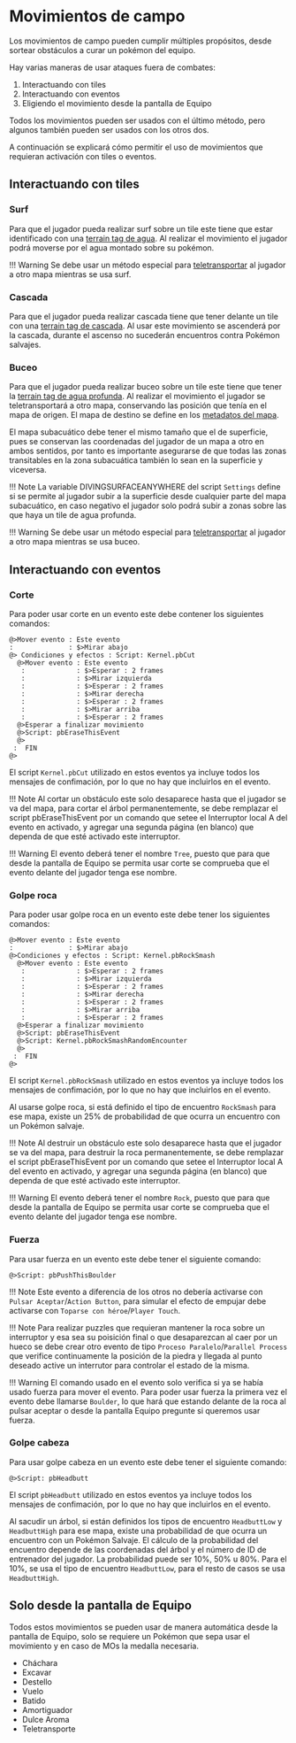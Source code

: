 # Movimientos de campo
Los movimientos de campo pueden cumplir múltiples propósitos, desde sortear obstáculos a curar un pokémon del equipo.

Hay varias maneras de usar ataques fuera de combates:

1. Interactuando con tiles
2. Interactuando con eventos
3. Eligiendo el movimiento desde la pantalla de Equipo

Todos los movimientos pueden ser usados con el último método, pero algunos también pueden ser usados con los otros dos.

A continuación se explicará cómo permitir el uso de movimientos que requieran activación con tiles o eventos.

## Interactuando con tiles

### Surf
Para que el jugador pueda realizar surf sobre un tile este tiene que estar identificado con una [terrain tag de agua](TerrainTags.md). Al realizar el movimiento el jugador podrá moverse por el agua montado sobre su pokémon.

!!! Warning
    Se debe usar un método especial para [teletransportar](MapTransfers.md#Surf) al jugador a otro mapa mientras se usa surf.

### Cascada
Para que el jugador pueda realizar cascada tiene que tener delante un tile con una [terrain tag de cascada](TerrainTags.md). Al usar este movimiento se ascenderá por la cascada, durante el ascenso no sucederán encuentros contra Pokémon salvajes.

### Buceo
Para que el jugador pueda realizar buceo sobre un tile este tiene que tener la [terrain tag de agua profunda](TerrainTags.md). Al realizar el movimiento el jugador se teletransportará a otro mapa, conservando las posición que tenía en el mapa de origen. El mapa de destino se define en los [metadatos del mapa](Metadata.md#divemap).

El mapa subacuático debe tener el mismo tamaño que el de superficie, pues se conservan las coordenadas del jugador de un mapa a otro en ambos sentidos, por tanto es importante asegurarse de que todas las zonas transitables en la zona subacuática también lo sean en la superficie y viceversa.

!!! Note
    La variable DIVINGSURFACEANYWHERE del script `Settings` define si se permite al jugador subir a la superficie desde cualquier parte del mapa subacuático, en caso negativo el jugador solo podrá subir a zonas sobre las que haya un tile de agua profunda.

!!! Warning
    Se debe usar un método especial para [teletransportar](MapTransfers.md#Buceo) al jugador a otro mapa mientras se usa buceo.


## Interactuando con eventos

### Corte
Para poder usar corte en un evento este debe contener los siguientes comandos:
```
@>Mover evento : Este evento
:              : $>Mirar abajo
@> Condiciones y efectos : Script: Kernel.pbCut
  @>Mover evento : Este evento
   :             : $>Esperar : 2 frames
   :             : $>Mirar izquierda
   :             : $>Esperar : 2 frames
   :             : $>Mirar derecha
   :             : $>Esperar : 2 frames
   :             : $>Mirar arriba
   :             : $>Esperar : 2 frames
  @>Esperar a finalizar movimiento
  @>Script: pbEraseThisEvent
  @>
 :  FIN
@>
```
El script `Kernel.pbCut` utilizado en estos eventos ya incluye todos los mensajes de confimación, por lo que no hay que incluirlos en el evento.

!!! Note
    Al cortar un obstáculo este solo desaparece hasta que el jugador se va del mapa, para cortar el árbol permanentemente, se debe remplazar el script pbEraseThisEvent por un comando que setee el Interruptor local A del evento en activado, y agregar una segunda página (en blanco) que dependa de que esté activado este interruptor.

!!! Warning
    El evento deberá tener el nombre `Tree`, puesto que para que desde la pantalla de Equipo se permita usar corte se comprueba que el evento delante del jugador tenga ese nombre.


### Golpe roca
Para poder usar golpe roca en un evento este debe tener los siguientes comandos:
```
@>Mover evento : Este evento
:              : $>Mirar abajo
@>Condiciones y efectos : Script: Kernel.pbRockSmash
  @>Mover evento : Este evento
   :             : $>Esperar : 2 frames
   :             : $>Mirar izquierda
   :             : $>Esperar : 2 frames
   :             : $>Mirar derecha
   :             : $>Esperar : 2 frames
   :             : $>Mirar arriba
   :             : $>Esperar : 2 frames
  @>Esperar a finalizar movimiento
  @>Script: pbEraseThisEvent
  @>Script: Kernel.pbRockSmashRandomEncounter
  @>
 :  FIN
@>
```
El script `Kernel.pbRockSmash` utilizado en estos eventos ya incluye todos los mensajes de confimación, por lo que no hay que incluirlos en el evento.

Al usarse golpe roca, si está definido el tipo de encuentro `RockSmash` para ese mapa, existe un 25% de probabilidad de que ocurra un encuentro con un Pokémon salvaje.

!!! Note
    Al destruir un obstáculo este solo desaparece hasta que el jugador se va del mapa, para destruir la roca permanentemente, se debe remplazar el script pbEraseThisEvent por un comando que setee el Interruptor local A del evento en activado, y agregar una segunda página (en blanco) que dependa de que esté activado este interruptor.

!!! Warning
    El evento deberá tener el nombre `Rock`, puesto que para que desde la pantalla de Equipo se permita usar corte se comprueba que el evento delante del jugador tenga ese nombre.

### Fuerza
Para usar fuerza en un evento este debe tener el siguiente comando:
```
@>Script: pbPushThisBoulder
```

!!! Note
    Este evento a diferencia de los otros no debería activarse con `Pulsar Aceptar`/`Action Button`, para simular el efecto de empujar debe activarse con `Toparse con héroe`/`Player Touch`.

!!! Note
    Para realizar puzzles que requieran mantener la roca sobre un interruptor y esa sea su poisición final o que desaparezcan al caer por un hueco se debe crear otro evento de tipo `Proceso Paralelo`/`Parallel Process` que verifice continuamente la posición de la piedra y llegada al punto deseado active un interrutor para controlar el estado de la misma.

!!! Warning
    El comando usado en el evento solo verifica si ya se había usado fuerza para mover el evento. Para poder usar fuerza la primera vez el evento debe llamarse `Boulder`, lo que hará que estando delante de la roca al pulsar aceptar o desde la pantalla Equipo pregunte si queremos usar fuerza.

### Golpe cabeza
Para usar golpe cabeza en un evento este debe tener el siguiente comando:
```
@>Script: pbHeadbutt
```

El script `pbHeadbutt` utilizado en estos eventos ya incluye todos los mensajes de confimación, por lo que no hay que incluirlos en el evento.

Al sacudir un árbol, si están definidos los tipos de encuentro `HeadbuttLow` y `HeadbuttHigh` para ese mapa, existe una probabilidad de que ocurra un encuentro con un Pokémon Salvaje. El cálculo de la probabilidad del encuentro depende de las coordenadas del árbol y el número de ID de entrenador del jugador. La probabilidad puede ser 10%, 50% u 80%. Para el 10%, se usa el tipo de encuentro `HeadbuttLow`, para el resto de casos se usa `HeadbuttHigh`.

## Solo desde la pantalla de Equipo

Todos estos movimientos se pueden usar de manera automática desde la pantalla de Equipo, solo se requiere un Pokémon que sepa usar el movimiento y en caso de MOs la medalla necesaria.

* Cháchara
* Excavar
* Destello
* Vuelo
* Batido
* Amortiguador
* Dulce Aroma
* Teletransporte